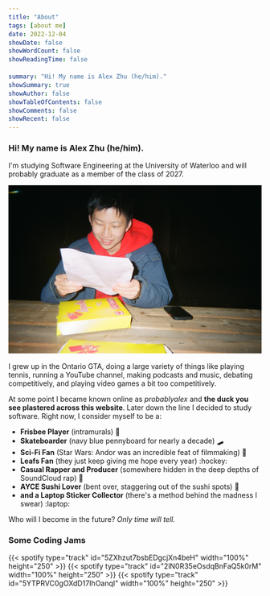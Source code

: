 ```yaml
---
title: "About"
tags: [about me]
date: 2022-12-04
showDate: false
showWordCount: false
showReadingTime: false

summary: "Hi! My name is Alex Zhu (he/him)."
showSummary: true
showAuthor: false
showTableOfContents: false
showComments: false
showRecent: false
---
```

### Hi! My name is Alex Zhu (he/him).

I'm studying Software Engineering at the University of Waterloo and will probably graduate as a member of the class of 2027.

![Polaroid picture of Alex Zhu reading something outside of Waterloo Campus Pizza.](pizza.jpg "Waterloo Campus Pizza, 2022")

I grew up in the Ontario GTA, doing a large variety of things like playing tennis, running a YouTube channel, making podcasts and music, debating competitively, and playing video games a bit too competitively.

At some point I became known online as *probablyalex* and **the duck you see plastered across this website**. Later down the line I decided to study software. Right now, I consider myself to be a:
- **Frisbee Player** (intramurals) :flying_disc:
- **Skateboarder** (navy blue pennyboard for nearly a decade) :skateboard:
- **Sci-Fi Fan** (Star Wars: Andor was an incredible feat of filmmaking) 🌌
- **Leafs Fan** (they just keep giving me hope every year) :hockey:
- **Casual Rapper and Producer** (somewhere hidden in the deep depths of SoundCloud rap) :microphone:
- **AYCE Sushi Lover** (bent over, staggering out of the sushi spots) :sushi:
- **and a Laptop Sticker Collector** (there's a method behind the madness I swear) :laptop:

Who will I become in the future? *Only time will tell.*

### Some Coding Jams

{{< spotify type="track" id="5ZXhzut7bsbEDgcjXn4beH" width="100%" height="250" >}}
{{< spotify type="track" id="2lN0R35eOsdqBnFaQ5k0rM" width="100%" height="250" >}}
{{< spotify type="track" id="5YTPRVC0gOXdD17IhOanqI" width="100%" height="250" >}}
